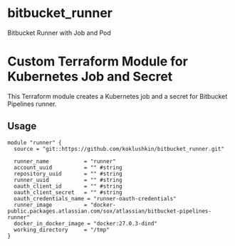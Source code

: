# bitbucket_runner
Bitbucket Runner with Job and Pod
# Custom Terraform Module for Kubernetes Job and Secret

This Terraform module creates a Kubernetes job and a secret for Bitbucket Pipelines runner.

## Usage

```hcl
module "runner" {
  source = "git::https://github.com/koklushkin/bitbucket_runner.git"

  runner_name           = "runner"
  account_uuid          = "" #string
  repository_uuid       = "" #string
  runner_uuid           = "" #string
  oauth_client_id       = "" #string
  oauth_client_secret   = "" #string
  oauth_credentials_name = "runner-oauth-credentials"
  runner_image          = "docker-public.packages.atlassian.com/sox/atlassian/bitbucket-pipelines-runner"
  docker_in_docker_image = "docker:27.0.3-dind"
  working_directory     = "/tmp"
}
